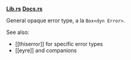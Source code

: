 **[Lib.rs](https://lib.rs/crates/anyhow)**
**[Docs.rs](https://docs.rs/anyhow)**

General opaque error type, a la `Box<dyn Error>`.

See also:
- [[thiserror]] for specific error types
- [[eyre]] and companions